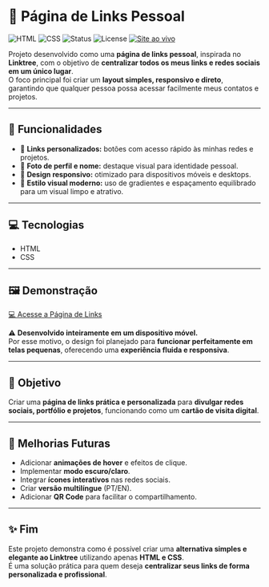 # 🔗 Página de Links Pessoal

![HTML](https://img.shields.io/badge/HTML-E34F26?style=for-the-badge&logo=html5&logoColor=white)
![CSS](https://img.shields.io/badge/CSS-1572B6?style=for-the-badge&logo=css3&logoColor=white)
![Status](https://img.shields.io/badge/Status-Concluído-brightgreen?style=for-the-badge)
![License](https://img.shields.io/badge/License-MIT-blue?style=for-the-badge)
[![Site ao vivo](https://img.shields.io/badge/Site%20ao%20vivo-💻-orange?style=for-the-badge)](https://euericmelo.github.io/Links/)

Projeto desenvolvido como uma **página de links pessoal**, inspirada no **Linktree**, com o objetivo de **centralizar todos os meus links e redes sociais em um único lugar**.  
O foco principal foi criar um **layout simples, responsivo e direto**, garantindo que qualquer pessoa possa acessar facilmente meus contatos e projetos.

---

## 🌟 Funcionalidades

- 🔗 **Links personalizados:** botões com acesso rápido às minhas redes e projetos.  
- 👤 **Foto de perfil e nome:** destaque visual para identidade pessoal.  
- 📱 **Design responsivo:** otimizado para dispositivos móveis e desktops.  
- 🎨 **Estilo visual moderno:** uso de gradientes e espaçamento equilibrado para um visual limpo e atrativo.  

---

## 💻 Tecnologias

- HTML  
- CSS  

---

## 🖼️ Demonstração

[💻 Acesse a Página de Links](https://euericmelo.github.io/Links/)

⚠️ **Desenvolvido inteiramente em um dispositivo móvel.**  
Por esse motivo, o design foi planejado para **funcionar perfeitamente em telas pequenas**, oferecendo uma **experiência fluida e responsiva**.  

---

## 🎯 Objetivo

Criar uma **página de links prática e personalizada** para **divulgar redes sociais, portfólio e projetos**, funcionando como um **cartão de visita digital**.  

---

## 🔧 Melhorias Futuras

- Adicionar **animações de hover** e efeitos de clique.  
- Implementar **modo escuro/claro**.  
- Integrar **ícones interativos** nas redes sociais.  
- Criar **versão multilíngue** (PT/EN).  
- Adicionar **QR Code** para facilitar o compartilhamento.  

---

## ✨ Fim

Este projeto demonstra como é possível criar uma **alternativa simples e elegante ao Linktree** utilizando apenas **HTML e CSS**.  
É uma solução prática para quem deseja **centralizar seus links de forma personalizada e profissional**.